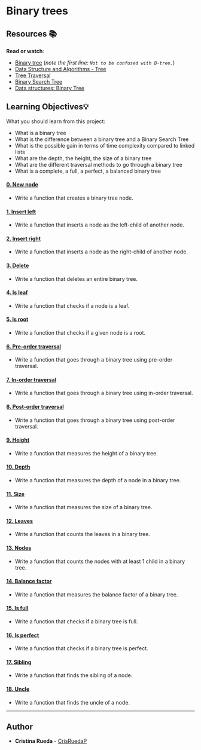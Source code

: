 # Binary trees


## Resources  📚

**Read or watch**:

-   [Binary tree](https://intranet.hbtn.io/rltoken/YjCgugjFZBKqIeU2_lF-fQ "Binary tree")  (_note the first line:  `Not to be confused with B-tree.`_)
-   [Data Structure and Algorithms - Tree](https://intranet.hbtn.io/rltoken/YERnIz9OggXbBoXpiqSMEw "Data Structure and Algorithms - Tree")
-   [Tree Traversal](https://intranet.hbtn.io/rltoken/pR4-vwFxzbph4FkMF2np1Q "Tree Traversal")
-   [Binary Search Tree](https://intranet.hbtn.io/rltoken/L2CpULSk9hQEOBKaGI8IkQ "Binary Search Tree")
-   [Data structures: Binary Tree](https://intranet.hbtn.io/rltoken/jQNFgIuh8O73TqIaFeQoPA "Data structures: Binary Tree")

## Learning Objectives💡 
What you should learn from this project:

-   What is a binary tree
-   What is the difference between a binary tree and a Binary Search Tree
-   What is the possible gain in terms of time complexity compared to linked lists
-   What are the depth, the height, the size of a binary tree
-   What are the different traversal methods to go through a binary tree
-   What is a complete, a full, a perfect, a balanced binary tree


#### [0. New node](./0-binary_tree_node.c)
- Write a function that creates a binary tree node.
#### [1. Insert left](./1-binary_tree_insert_left.c)
- Write a function that inserts a node as the left-child of another node.
#### [2. Insert right](./2-binary_tree_insert_right.c)
- Write a function that inserts a node as the right-child of another node.
#### [3. Delete](./3-binary_tree_delete.c)
- Write a function that deletes an entire binary tree.
#### [4. Is leaf](./4-binary_tree_is_leaf.c)
- Write a function that checks if a node is a leaf.
#### [5. Is root](./5-binary_tree_is_root.c)
- Write a function that checks if a given node is a root.
#### [6. Pre-order traversal](./6-binary_tree_preorder.c)
- Write a function that goes through a binary tree using pre-order traversal.
#### [7. In-order traversal](./7-binary_tree_inorder.c)
- Write a function that goes through a binary tree using in-order traversal.
#### [8. Post-order traversal](./8-binary_tree_postorder.c)
- Write a function that goes through a binary tree using post-order traversal.
#### [9. Height](./9-binary_tree_height.c)
- Write a function that measures the height of a binary tree.
#### [10. Depth](./10-binary_tree_depth.c)
- Write a function that measures the depth of a node in a binary tree.
#### [11. Size](./11-binary_tree_size.c)
- Write a function that measures the size of a binary tree.
#### [12. Leaves](./12-binary_tree_leaves.c)
- Write a function that counts the leaves in a binary tree.
#### [13. Nodes](./13-binary_tree_nodes.c)
- Write a function that counts the nodes with at least 1 child in a binary tree.
#### [14. Balance factor](./14-binary_tree_balance.c)
- Write a function that measures the balance factor of a binary tree.
#### [15. Is full](./15-binary_tree_is_full.c)
- Write a function that checks if a binary tree is full.
#### [16. Is perfect](./16-binary_tree_is_perfect.c)
- Write a function that checks if a binary tree is perfect.
#### [17. Sibling](./17-binary_tree_sibling.c)
- Write a function that finds the sibling of a node.
#### [18. Uncle](./18-binary_tree_uncle.c)
- Write a function that finds the uncle of a node.

----------

## [](https://github.com/CrisRuedaP/holberton-system_engineering-devops/tree/master/0x08-networking_basics_2#author)Author

-   **Cristina Rueda**  -  [CrisRuedaP](https://github.com/CrisRuedaP)
